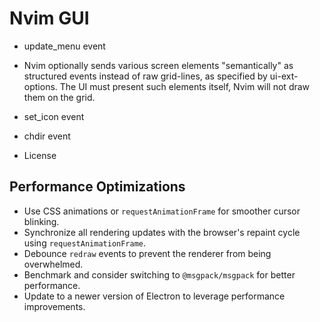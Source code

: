 # Nvim GUI

- update_menu event

- Nvim optionally sends various screen elements "semantically" as structured events instead of raw grid-lines,
   as specified by ui-ext-options. The UI must present such elements itself,
    Nvim will not draw them on the grid.

- set_icon event

- chdir event

- License

## Performance Optimizations

- Use CSS animations or `requestAnimationFrame` for smoother cursor blinking.
- Synchronize all rendering updates with the browser's repaint cycle using `requestAnimationFrame`.
- Debounce `redraw` events to prevent the renderer from being overwhelmed.
- Benchmark and consider switching to `@msgpack/msgpack` for better performance.
- Update to a newer version of Electron to leverage performance improvements.

